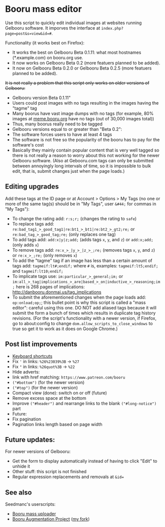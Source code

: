 # Booru mass editor
Use this script to quickly edit individual images at websites running Gelbooru software. It imporves the interface at `index.php?page=post&s=view&id=#`.

Functionality (it works best on Firefox):
* It works the best on Gelbooru Beta 0.1.11: what most hostnames (*.example.com) on booru.org use.
* It now works on Gelbooru Beta 0.2 (more featuers planned to be added).
* It now on Gelbooru Beta 0.2.0 or Gelbooru Beta 0.2.5 (more featuers planned to be added).

<s>It is not really a problem that this script only works on older versions of Gelbooru:</s>
* Gelbooru version Beta 0.1.11"
 * Users could post images with no tags resulting in the images having the "tagme" tag
 * Many boorus have vast image dumps with no tags (for example, 80% images at [meme.booru.org](http://meme.booru.org/index.php?page=forum&s=list) have no tags (out of 30,000 images total))
 * Thus, many boorus really need to be tagged
* Gelbooru versions equal to or greater than "Beta 0.2":
 * The software forces users to have at least 4 tags
 * The software is not free so the popularity of the booru has to pay for the software's cost
 * Basically they mainly contain popular content that is very well tagged so there is not really a reason to worry about this not working for the newer Gelbooru software. (Also at Gebooru.com tags can only be submitted between annoyingly long intervals of time, so it is impossible to bulk edit, that is, submit changes just when the page loads.)

## Editing upgrades

Add these tags at the ID page or at Account > Options > My Tags (no one or more of the same tag(s) should be in "My Tags", user `&#44;` for commas in "My Tags"):
* To change the rating add: `r:s;r;` (changes the rating to `safe`)
* To replace tags add: `re:bad_tag1_>_good_tag1|re:bt1_>_bt1|re:bt2_>_gt2;re;` or `re:bad_tag_>_good_tag;re;` (only replaces one tag)
* To add tags add: `add:x|y|z;add;` (adds tags `x`, `y`, and `z`) or `add:x;add;` (only adds `x`)
* To remove tags add: `re:x_>_|y_>_|z_>_;re;` (removes tags `x`, `y`, and `z`) or `re:x_>_;re;` (only removes `x`)
* To add the "tagme" tag if an image has less than a certain amount of tags add: `tagmeif:lt#;endif;` where `#` is, examples: `tagmeif:lt5;endif;` and `tagmeif:lt10;endif;`
* To implicate tags use: `im:particular_>_general;im;` or `im:all_>_tag|implications_>_are|based_>_on|inductive_>_reasoning;im;` here is 268 pages of implications: http://danbooru.donmai.us/tag_implications
* To submit the aforementioned changes when the page loads add: `op:onload;op;`; this bullet point is why this script is called a "mass editor": careful using this one. DO NOT add aliased tags because it will submit the form a bunch of times which results in duplicate tag history revisions. (For the script's functionality with a newer version, if Firefox, go to about:config to change `dom.allow_scripts_to_close_windows` to true so get it to work as it does on Google Chrome.)

## Post list improvements
* [Keyboard shortcuts](http://danbooru.donmai.us/static/keyboard_shortcuts)
* Fix `'` in links: `%26%23039%3B` &rarr; `%27`
* Fix `"` in links: `%26quot%3B` &rarr; `%22`
* Hide adverts:
 * link with href matching: `https://www.patreon.com/booru`
 * `("#bottom")` (for the newer version)
 * `("#top")` (for the newer version)
* Compact view (done): switch on or off (future)
* Remove excess space at the bottom
* Improve `("#header")` and rearrange links to the blank `("#long-notice")` part
* Future:
 * Fix pagination
 * Pagination links length based on page width

## Future updates:
For newer versions of Gelbooru:
* Get the form to display automatically instead of having to click "Edit" to unhide it
* Other stuff: this script is not finished
* Regular expression replacements and removals at `&id=`

## See also
Seedmanc's userscripts:
* [Booru mass uploader](https://github.com/Seedmanc/Booru-mass-uploader)
* [Booru Augmentation Project](https://github.com/Seedmanc/Booru-Augmentation-Project) ([my fork](https://github.com/ProximaNova/Booru-Augmentation-Project))
